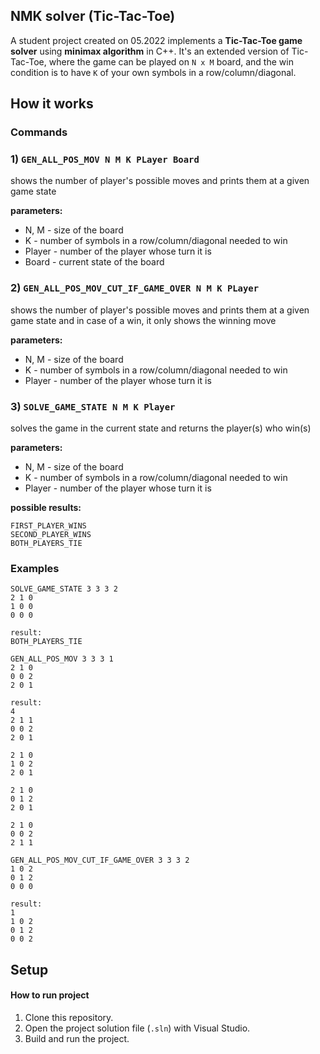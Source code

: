 
##   NMK solver (Tic-Tac-Toe)

A student project created on 05.2022 implements a **Tic-Tac-Toe game solver** using **minimax algorithm** in C++. It's an extended version of Tic-Tac-Toe, where the game can be played on `N x M` board, and the win condition is to have `K` of your own symbols in a row/column/diagonal.
 ## How it works
### Commands
### 1) `GEN_ALL_POS_MOV N M K PLayer Board`
shows the number of player's possible moves and prints them at a given game state

**parameters:**
 - N, M - size of the board  
 - K - number of symbols in a row/column/diagonal needed to win
 - Player - number of the player whose turn it is
 - Board - current state of the board
 
### 2) `GEN_ALL_POS_MOV_CUT_IF_GAME_OVER N M K PLayer`
shows the number of player's possible moves and prints them at a given game state and in case of a win, it only shows the winning move

**parameters:**
- N, M - size of the board  
- K - number of symbols in a row/column/diagonal needed to win
- Player - number of the player whose turn it is

### 3) `SOLVE_GAME_STATE N M K Player`
solves the game in the current state and returns the player(s) who win(s)

**parameters:**
- N, M - size of the board  
- K - number of symbols in a row/column/diagonal needed to win
- Player - number of the player whose turn it is

**possible results:**
```
FIRST_PLAYER_WINS
SECOND_PLAYER_WINS
BOTH_PLAYERS_TIE
```
 ### Examples
 ```
 SOLVE_GAME_STATE 3 3 3 2 
 2 1 0 
 1 0 0 
 0 0 0

 result:
 BOTH_PLAYERS_TIE
 ```
 ```
 GEN_ALL_POS_MOV 3 3 3 1
2 1 0
0 0 2
2 0 1

result:
4
2 1 1
0 0 2
2 0 1

2 1 0
1 0 2
2 0 1

2 1 0
0 1 2
2 0 1

2 1 0
0 0 2
2 1 1
 ```
 ```
GEN_ALL_POS_MOV_CUT_IF_GAME_OVER 3 3 3 2
1 0 2
0 1 2
0 0 0

result:
1 
1 0 2
0 1 2
0 0 2
```
 
## Setup
#### How to run project
1. Clone this repository.
2. Open the project solution file (`.sln`) with Visual Studio.
3. Build and run the project.
